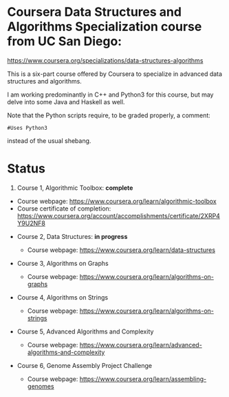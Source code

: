 # Coursera Data Structures and Algorithms Specialization course from UC San Diego:

https://www.coursera.org/specializations/data-structures-algorithms

This is a six-part course offered by Coursera to specialize in advanced data structures and algorithms.

I am working predominantly in C++ and Python3 for this course, but may delve into some Java and Haskell as well.

Note that the Python scripts require, to be graded properly, a comment:

`#Uses Python3`

instead of the usual shebang.

# Status

1. Course 1, Algorithmic Toolbox: <b>complete</b>
  - Course webpage: https://www.coursera.org/learn/algorithmic-toolbox
  - Course certificate of completion: https://www.coursera.org/account/accomplishments/certificate/2XRP4Y9U2NF8

* Course 2, Data Structures: <b>in progress</b>
  - Course webpage: https://www.coursera.org/learn/data-structures
  
* Course 3, Algorithms on Graphs
  - Course webpage: https://www.coursera.org/learn/algorithms-on-graphs

* Course 4, Algorithms on Strings
  - Course webpage: https://www.coursera.org/learn/algorithms-on-strings

* Course 5, Advanced Algorithms and Complexity
  - Course webpage: https://www.coursera.org/learn/advanced-algorithms-and-complexity

* Course 6, Genome Assembly Project Challenge
  - Course webpage: https://www.coursera.org/learn/assembling-genomes



